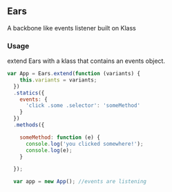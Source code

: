 ## Ears
A backbone like events listener built on Klass

### Usage
extend Ears with a klass that contains an events object.
```javascript
var App = Ears.extend(function (variants) {
    this.variants = variants;
  })
  .statics({
    events: {
      'click .some .selector': 'someMethod'
    }
  })
  .methods({

    someMethod: function (e) {
      console.log('you clicked somewhere!');
      console.log(e);
    }

  });

  var app = new App(); //events are listening

```